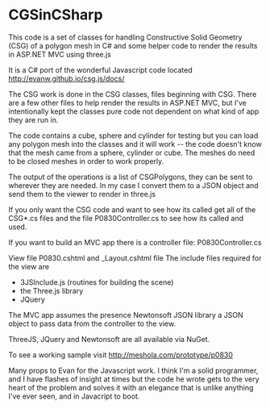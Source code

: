 # CGSinCSharp

This code is a set of classes for handling Constructive Solid Geometry (CSG) of a polygon mesh in C# and some helper code to render the results in ASP.NET MVC using three.js

It is a C# port of the wonderful Javascript code located http://evanw.github.io/csg.js/docs/

The CSG work is done in the CSG classes, files beginning with CSG. There are a few other files to help render the results in ASP.NET MVC, but I've intentionally kept the classes pure code not dependent on what kind of app they are run in. 

The code contains a cube, sphere and cylinder for testing but you can load any polygon mesh into the classes and it will work -- the code doesn't know that the mesh came from a sphere, cylinder or cube. The meshes do need to be closed meshes in order to work properly.

The output of the operations is a list of CSGPolygons, they can be sent to wherever they are needed. In my case I convert them to a JSON object and send them to the viewer to render in three.js

If you only want the CSG code and want to see how its called get all of the CSG*.cs files and the file P0830Controller.cs to see how its called and used. 

If you want to build an MVC app there is a controller file:
P0830Controller.cs

View file P0830.cshtml and _Layout.cshtml file
The include files required for the view are
   + 3JSInclude.js  (routines for building the scene)
   + the Three.js library
   + JQuery 

The MVC app assumes the presence Newtonsoft JSON library a JSON object to pass data from the controller to the view.

ThreeJS, JQuery and Newtonsoft are all available via NuGet.

To see a working sample visit http://meshola.com/prototype/p0830

Many props to Evan for the Javascript work. I think I'm a solid programmer, and I have flashes of insight at times but the code he wrote gets to the very heart of the problem and solves it with an elegance that is unlike anything I've ever seen, and in Javacript to boot.
